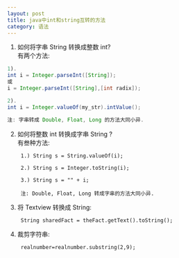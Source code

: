 ```yaml
---
layout: post
title: java中int和string互转的方法
category: 语法
---
```




1. 如何将字串 String 转换成整数 int? <br/>有两个方法:

```java
1).
int i = Integer.parseInt([String]);
或
i = Integer.parseInt([String],[int radix]);

2).
int i = Integer.valueOf(my_str).intValue();

注: 字串转成 Double, Float, Long 的方法大同小异.
```

2. 如何将整数 int 转换成字串 String ? <br/>有叁种方法:

		1.) String s = String.valueOf(i);

		2.) String s = Integer.toString(i);

		3.) String s = "" + i;

		注: Double, Float, Long 转成字串的方法大同小异.

3. 将 Textview 转换成 String:

		String sharedFact = theFact.getText().toString();

4. 裁剪字符串:

		realnumber=realnumber.substring(2,9);
